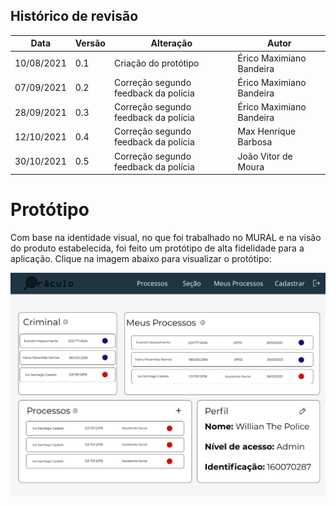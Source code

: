 ## Histórico de revisão

| Data       | Versão | Alteração                                                    | Autor                    |
| ---------- | ------ | ------------------------------------------------------------ | ------------------------ |
| 10/08/2021 | 0.1    | Criação do protótipo                        | Érico Maximiano Bandeira |
| 07/09/2021 | 0.2    | Correção segundo feedback da polícia          | Érico Maximiano Bandeira |
| 28/09/2021 | 0.3    | Correção segundo feedback da polícia  | Érico Maximiano Bandeira |
| 12/10/2021 | 0.4    | Correção segundo feedback da polícia                                       | Max Henrique Barbosa     |
| 30/10/2021 | 0.5    | Correção segundo feedback da polícia                                       | João Vitor de Moura     |

# Protótipo

Com base na identidade visual, no que foi trabalhado no MURAL e na visão do produto estabelecida, foi feito um protótipo de alta fidelidade para a aplicação. Clique na imagem abaixo para visualizar o protótipo:

[![](./assets/imgs/prototipo.png)](https://www.figma.com/file/hoAZJP0JLOW8WXSThviEWP/Or%C3%A1culo?node-id=129%3A9)
